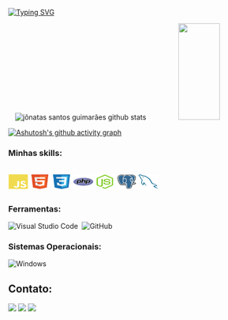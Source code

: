 [![Typing SVG](https://readme-typing-svg.herokuapp.com/?color=8b0000&size=35&center=true&vCenter=true&width=1000&lines=HELLO,+My+name+is+Jônatas+Santos+Guimarães;I'm+27+years+old;I'm+from+Brazil;I+Graduated+computer+science;Be+Welcome!+:%29)](https://git.io/typing-svg)

<div align="center">  
  <img width="49%" height="195px" src="https://github-readme-stats.vercel.app/api?username=jguimar&show_icons=true&count_private=true&hide_border=true&title_color=8b0000&icon_color=8b0000&text_color=ffffff&bg_color=0d1117" alt="jônatas santos guimarães github stats" /> 
  <img width="41%" height="195px" src="https://github-readme-stats.vercel.app/api/top-langs/?username=jguimar&layout=compact&hide_border=true&title_color=8b0000&text_color=ffffff&bg_color=0d1117" />
</div>

[![Ashutosh's github activity graph](https://github-readme-activity-graph.vercel.app/graph?username=jguimar&bg_color=000000&color=8b0000&line=ffffff&point=ffffff&area=true&hide_border=true)](https://github.com/ashutosh00710/github-readme-activity-graph)

 
  ### Minhas skills:
<div style="display: inline_block"><br>
  <img align="center" alt="jguimar-Js" height="30" width="40" src="https://raw.githubusercontent.com/devicons/devicon/master/icons/javascript/javascript-plain.svg">
  <img align="center" alt="jguimar-HTML" height="30" width="40" src="https://raw.githubusercontent.com/devicons/devicon/master/icons/html5/html5-original.svg">
  <img align="center" alt="jguimar-CSS" height="30" width="40" src="https://raw.githubusercontent.com/devicons/devicon/master/icons/css3/css3-original.svg">
  <img align="center" alt="jguimar-php" height="30" width="40" src="https://raw.githubusercontent.com/devicons/devicon/master/icons/php/php-original.svg">
  <img align="center" alt="jguimar-node" height="30" width="40" src="https://raw.githubusercontent.com/devicons/devicon/master/icons/nodejs/nodejs-original.svg">
  <img align="center" alt="jguimar-node" height="30" width="40" src="https://raw.githubusercontent.com/devicons/devicon/master/icons/postgresql/postgresql-original.svg">
  <img align="center" alt="jguimar-node" height="30" width="40" src="https://raw.githubusercontent.com/devicons/devicon/master/icons/mysql/mysql-original.svg"> 
</div>
  
  ##

  ### Ferramentas:

![Visual Studio Code](https://img.shields.io/badge/Visual_Studio_Code-0078D4?style=for-the-badge&logo=visual%20studio%20code&logoColor=white)&nbsp;
![GitHub](https://img.shields.io/badge/GitHub-100000?style=for-the-badge&logo=github&logoColor=white)&nbsp;

  ### Sistemas Operacionais:
  
  ![Windows](https://img.shields.io/badge/Windows-0078D6?style=for-the-badge&logo=windows&logoColor=white)&nbsp; 
 
<div> 

##

## Contato:
  
  <a href="https://instagram.com/jguimar96" target="_blank"><img src="https://img.shields.io/badge/-Instagram-%23E4405F?style=for-the-badge&logo=instagram&logoColor=white" target="_blank"></a>
  <a href = "mailto:jguimar96@gmail.com"><img src="https://img.shields.io/badge/-Gmail-%23333?style=for-the-badge&logo=gmail&logoColor=white" target="_blank"></a>
  <a href="https://www.linkedin.com/in/jônatas-guimarães-a8b929145" target="_blank"><img src="https://img.shields.io/badge/-LinkedIn-%230077B5?style=for-the-badge&logo=linkedin&logoColor=white" target="_blank"></a> 
